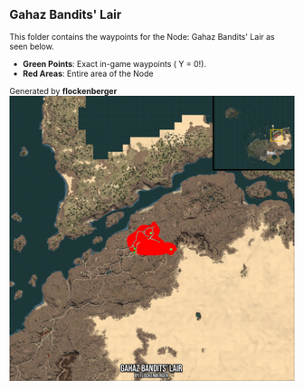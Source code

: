 ## Gahaz Bandits' Lair
This folder contains the waypoints for the Node: Gahaz Bandits' Lair as seen below.

- **Green Points**: Exact in-game waypoints ( Y = 0!).
- **Red Areas**: Entire area of the Node

Generated by **flockenberger**
![by_flockenberger](./Preview.webp)